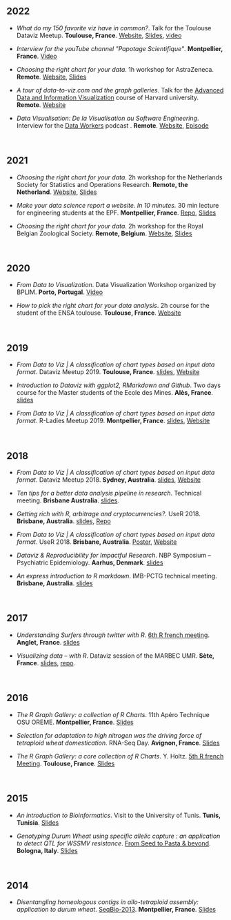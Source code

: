 ## 2022

- *What do my 150 favorite viz have in common?*. Talk for the Toulouse Dataviz Meetup. **Toulouse, France**. [Website](https://www.dataviz-inspiration.com), [Slides](https://github.com/holtzy/Talk/blob/master/2022/What-is-a-impactful-chart.pdf), [video](https://www.youtube.com/watch?v=GIOJfiT8A_s)

- *Interview for the youTube channel "Papotage Scientifique"*. **Montpellier, France**. [Video](https://www.youtube.com/watch?v=D3suqEG82vg)

- *Choosing the right chart for your data*. 1h workshop for AstraZeneca. **Remote**. [Website](https://www.data-to-viz.com), [Slides](https://github.com/holtzy/Talk/blob/master/2022/Talk_AstraZeneca.pdf)

- *A tour of data-to-viz.com and the graph galleries*. Talk for the [Advanced Data and Information Visualization](https://www.hks.harvard.edu/courses/advanced-data-and-information-visualization) course of Harvard university. **Remote**. [Website](https://www.data-to-viz.com)

- *Data Visualisation: De la Visualisation au Software Engineering*. Interview for the [Data Workers](https://www.data-workers.com/podcast/) podcast . **Remote**. [Website](https://www.data-workers.com/podcast/), [Episode](https://www.data-workers.com/2022/02/03/14-data-visualisation-visualisation-software-engineering/)


<br>

## 2021

- *Choosing the right chart for your data*. 2h workshop for the Netherlands Society for Statistics and Operations Research. **Remote, the Netherland**. [Website](https://www.data-to-viz.com), [Slides](https://github.com/holtzy/Talk/blob/master/2021/Talk_NetherlandSocietyStatistics.pdf)

- *Make your data science report a website. In 10 minutes.* 30 min lecture for engineering students at the EPF. **Montpellier, France**. [Repo](https://github.com/holtzy/data_analysis_website), [Slides](https://github.com/holtzy/data_analysis_website)

- *Choosing the right chart for your data*. 2h workshop for the Royal Belgian Zoological Society. **Remote, Belgium**. [Website](https://www.data-to-viz.com), [Slides](https://github.com/holtzy/Talk/blob/master/2021/Talk_BelgianZooSociety.pdf)


<br>

## 2020
- *From Data to Visualization*. Data Visualization Workshop organized by BPLIM. **Porto, Portugal**. [Video](https://www.youtube.com/playlist?list=PLUZo4TFBklMYZhiVPzuV_Oxaqay2WbQIM)

- *How to pick the right chart for your data analysis*. 2h course for the student of the ENSA toulouse. **Toulouse, France**. [Website](https://www.data-to-viz.com)

<br>

## 2019

- *From Data to Viz | A classification of chart types based on input data format*. Dataviz Meetup 2019. **Toulouse, France**. [slides](https://github.com/holtzy/Talk/blob/master/2019/Talk_DatavizMeetup_Toulouse2019.pdf), [Website](https://www.data-to-viz.com)

- *Introduction to Dataviz with ggplot2, RMarkdown and Github*. Two days course for the Master students of the Ecole des Mines. **Alès, France**. [slides](https://www.yan-holtz.com/teaching)

- *From Data to Viz | A classification of chart types based on input data format*. R-Ladies Meetup 2019. **Montpellier, France**. [slides](https://github.com/holtzy/Talk/blob/master/2019/Talk_DatavizMeetup_Montpellier2019.pdf), [Website](https://www.data-to-viz.com)

<br>

## 2018

- *From Data to Viz | A classification of chart types based on input data format*. Dataviz Meetup 2018. **Sydney, Australia**. [slides](https://github.com/holtzy/Talk/blob/master/2018/Talk_DatavizMeetup_Sydney2018.pdf), [Website](https://www.data-to-viz.com)

- *Ten tips for a better data analysis pipeline in research*. Technical meeting. **Brisbane Australia**. [slides](https://github.com/holtzy/Talk/blob/master/2018/Talk_YanHoltz_QBI_August2018.pdf).

- *Getting rich with R, arbitrage and cryptocurrencies?*. UseR 2018. **Brisbane, Australia**. [slides](https://github.com/holtzy/Talk/blob/master/2018/Talk_User2018_crypto.pdf), [Repo](https://github.com/holtzy/Crypto-Arbitrage)

- *From Data to Viz | A classification of chart types based on input data format*. UseR 2018. **Brisbane, Australia**. [Poster](https://www.data-to-viz.com/poster.html), [Website](https://www.data-to-viz.com)

- *Dataviz & Reproducibility for Impactful Research*. NBP Symposium – Psychiatric Epidemiology. **Aarhus, Denmark**. [slides](https://github.com/holtzy/Talk/blob/master/2018/Talk_YanHoltz_Aarhus2018.pdf)

- *An express introduction to R markdown*. IMB-PCTG technical meeting. **Brisbane, Australia**. [slides](https://github.com/holtzy/Talk/blob/master/2018/Introduction_to_Rmarkdown.pdf)

<br>

## 2017

- *Understanding Surfers through twitter with R*. [6th R french meeting](http://angletr2017.com). **Anglet, France**. [slides](https://github.com/holtzy/Talk/blob/master/2017/Holtz_LightTalk_RencontresR_2017.pdf)

- *Visualizing data – with R*. Dataviz session of the MARBEC UMR. **Sète, France**. [slides](https://holtzy.github.io/DatavizWithR_Sete_2017/#1), [repo](https://github.com/holtzy/DatavizWithR_Sete_2017).

<br>

## 2016

- *The R Graph Gallery: a collection of R Charts*. 11th Apéro Technique OSU OREME. **Montpellier, France**. [Slides](https://github.com/holtzy/Talk/blob/master/2016/Holtz_Talk_Atelier_technique_dec_2016.pdf)

- *Selection for adaptation to high nitrogen was the driving force of tetraploid wheat domestication*. RNA-Seq Day.  **Avignon, France**. [Slides](https://github.com/holtzy/Talk/blob/master/2016/talk_rnaseq_workshop_avignon_may_2016.pdf)

- *The R Graph Gallery: a core collection of R Charts*. Y. Holtz. [5th R french Meeting](). **Toulouse, France**. [Slides](https://github.com/holtzy/Talk/blob/master/2016/HoltzY_LightTalk_RencontresR_2016.pdf)

<br>

## 2015

- *An introduction to Bioinformatics*. Visit to the University of Tunis. **Tunis, Tunisia**. [Slides](https://github.com/holtzy/Talk/blob/master/2015/ngs_yh_vr_2015_tunis.pdf)

- *Genotyping Durum Wheat using specific allelic capture : an application to detect QTL for WSSMV resistance*. [From Seed to Pasta & beyond](http://www.fstp15.com/wp-content/uploads/2014/09/ROUND-TABLE-EXPO-3-GIUGNO1.pdf). **Bologna, Italy**. [Slides](https://github.com/holtzy/Talk/blob/master/2015/Presentation_from_BW_to_pasta_2015_05_Italia.pdf)

<br>

## 2014

- *Disentangling homeologous contigs in allo-tetraploid assembly: application to durum wheat*. [SeqBio-2013](http://www.gdr-bim.cnrs.fr/seqbio2013/). **Montpellier, France**.  [Slides](https://github.com/holtzy/Talk/blob/master/2014/recomb-CG-v_y.holtz.pdf)


